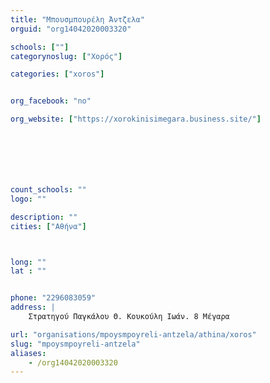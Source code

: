```yaml
---
title: "Μπουσμπουρέλη Άντζελα"
orguid: "org14042020003320"

schools: [""]
categorynoslug: ["Χορός"]

categories: ["xoros"]


org_facebook: "no"

org_website: ["https://xorokinisimegara.business.site/"]







count_schools: ""
logo: ""

description: ""
cities: ["Αθήνα"]



long: ""
lat : ""


phone: "2296083059"
address: |
    Στρατηγού Παγκάλου Θ. Κουκούλη Ιωάν. 8 Μέγαρα

url: "organisations/mpoysmpoyreli-antzela/athina/xoros"
slug: "mpoysmpoyreli-antzela"
aliases:
    - /org14042020003320
---
```



